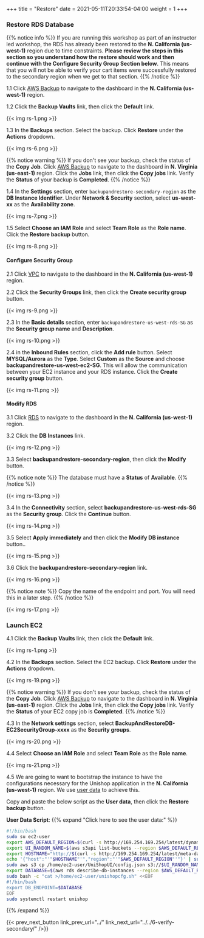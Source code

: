 +++
title = "Restore"
date =  2021-05-11T20:33:54-04:00
weight = 1
+++

### Restore RDS Database

{{% notice info %}}
If you are running this workshop as part of an instructor led workshop, the RDS has already been restored to the **N. California (us-west-1)** region due to time constraints.  **Please review the steps in this section so you understand how the restore should work and then continue with the Configure Security Group Section below**. This means that you will not be able to verify your cart items were successfully restored to the secondary region when we get to that section.
{{% /notice  %}}

1.1 Click [AWS Backup](https://us-west-1.console.aws.amazon.com/backup/home?region=us-west-1#/) to navigate to the dashboard in the **N. California (us-west-1)** region.

1.2 Click the **Backup Vaults** link, then click the **Default** link.

{{< img rs-1.png >}}

1.3 In the **Backups** section. Select the backup. Click **Restore** under the **Actions** dropdown.

{{< img rs-6.png >}}

{{% notice warning %}}
If you don't see your backup, check the status of the **Copy Job**. Click [AWS Backup](https://us-east-1.console.aws.amazon.com/backup/home?region=us-east-1#/) to navigate to the dashboard in **N. Virginia (us-east-1)** region. Click the **Jobs** link, then click the **Copy jobs** link.  Verify the **Status** of your backup is **Completed**.
{{% /notice %}}

1.4 In the **Settings** section, enter `backupandrestore-secondary-region` as the **DB Instance Identifier**. Under **Network & Security** section, select **us-west-xx** as the **Availability zone**.

{{< img rs-7.png >}}

1.5 Select **Choose an IAM Role** and select **Team Role** as the **Role name**. Click the **Restore backup** button.

{{< img rs-8.png >}}

#### Configure Security Group

2.1 Click [VPC](https://us-west-1.console.aws.amazon.com/vpc/home?region=us-west-1#/) to navigate to the dashboard in the **N. California (us-west-1)** region.

2.2 Click the **Security Groups** link, then click the **Create security group** button.

{{< img rs-9.png >}}

2.3 In the **Basic details** section, enter `backupandrestore-us-west-rds-SG` as the **Security group name** and **Description**.

{{< img rs-10.png >}}

2.4 in the **Inbound Rules** section, click the **Add rule** button.  Select **MYSQL/Aurora** as the **Type**.  Select **Custom** as the **Source** and choose **backupandrestore-us-west-ec2-SG**.  This will allow the communication between your EC2 instance and your RDS instance. Click the **Create security group** button.

{{< img rs-11.png >}}

#### Modify RDS 

3.1 Click [RDS](https://us-west-1.console.aws.amazon.com/rds/home?region=us-west-1#/) to navigate to the dashboard in the **N. California (us-west-1)** region.

3.2 Click the **DB Instances** link.

{{< img rs-12.png >}}

3.3 Select **backupandrestore-secondary-region**, then click the **Modify** button.

{{% notice note %}}
The database must have a **Status** of **Available**.
{{% /notice %}}

{{< img rs-13.png >}}

3.4 In the **Connectivity** section, select **backupandrestore-us-west-rds-SG** as the **Security group**. Click the **Continue** button.

{{< img rs-14.png >}}

3.5 Select **Apply immediately** and then click the **Modify DB instance** button..

{{< img rs-15.png >}}

3.6 Click the **backupandrestore-secondary-region** link.

{{< img rs-16.png >}}

{{% notice note %}}
Copy the name of the endpoint and port.  You will need this in a later step.
{{% /notice %}}

{{< img rs-17.png >}}

### Launch EC2

4.1 Click the **Backup Vaults** link, then click the **Default** link.

{{< img rs-1.png >}}

4.2 In the **Backups** section. Select the EC2 backup. Click **Restore** under the **Actions** dropdown.

{{< img rs-19.png >}}

{{% notice warning %}}
If you don't see your backup, check the status of the **Copy Job**. Click [AWS Backup](https://us-east-1.console.aws.amazon.com/backup/home?region=us-east-1#/) to navigate to the dashboard in **N. Virginia (us-east-1)** region. Click the **Jobs** link, then click the **Copy jobs** link.  Verify the **Status** of your EC2 copy job is **Completed**.
{{% /notice %}}

4.3 In the **Network settings** section, select **BackupAndRestoreDB-EC2SecurityGroup-xxxx** as the **Security groups**.

{{< img rs-20.png >}}

4.4 Select **Choose an IAM Role** and select **Team Role** as the **Role name**. 

{{< img rs-21.png >}}

4.5 We are going to want to bootstrap the instance to have the configurations necessary for the Unishop application in the  **N. California (us-west-1)** region.
We use [user data](https://docs.aws.amazon.com/AWSEC2/latest/UserGuide/user-data.html) to achieve this.

Copy and paste the below script as the **User data**, then click the **Restore backup** button.

**User Data Script**:
{{% expand "Click here to see the user data:" %}}

```bash
#!/bin/bash     
sudo su ec2-user                        
export AWS_DEFAULT_REGION=$(curl -s http://169.254.169.254/latest/dynamic/instance-identity/document | python -c "import json,sys; print json.loads(sys.stdin.read())['region']")
export UI_RANDOM_NAME=$(aws s3api list-buckets --region $AWS_DEFAULT_REGION --output text --query 'Buckets[?ends_with(Name, `-secondary`) == `true`]'.Name)
export HOSTNAME="http://$(curl -s http://169.254.169.254/latest/meta-data/public-hostname)"
echo '{"host":"'"$HOSTNAME"'","region":"'"$AWS_DEFAULT_REGION"'"}' | sudo tee /home/ec2-user/UniShopUI/config.json                    
sudo aws s3 cp /home/ec2-user/UniShopUI/config.json s3://$UI_RANDOM_NAME/config.json --grants read=uri=http://acs.amazonaws.com/groups/global/AllUsers         
export DATABASE=$(aws rds describe-db-instances --region $AWS_DEFAULT_REGION --db-instance-identifier backupandrestore-secondary-region --query 'DBInstances[*].[Endpoint.Address]' --output text)
sudo bash -c "cat >/home/ec2-user/unishopcfg.sh" <<EOF
#!/bin/bash
export DB_ENDPOINT=$DATABASE
EOF
sudo systemctl restart unishop
```
{{% /expand %}}

{{< prev_next_button link_prev_url="../" link_next_url="../../6-verify-secondary/" />}}

